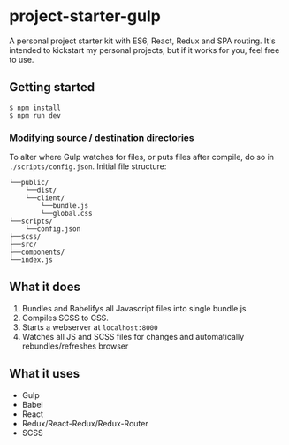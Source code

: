 # project-starter-gulp

A personal project starter kit with ES6, React, Redux and SPA routing. It's intended to kickstart my personal projects, but if it works for you, feel free to use.

## Getting started

```
$ npm install
$ npm run dev
```

### Modifying source / destination directories
To alter where Gulp watches for files, or puts files after compile, do so in `./scripts/config.json`. Initial file structure:
```
└──public/
    └──dist/
    └──client/
        └──bundle.js
        └──global.css
└──scripts/
    └──config.json
├──scss/
├──src/
├──components/
└──index.js
```

## What it does
1. Bundles and Babelifys all Javascript files into single bundle.js 
2. Compiles SCSS to CSS.
3. Starts a webserver at `localhost:8000`
4. Watches all JS and SCSS files for changes and automatically rebundles/refreshes browser

## What it uses
* Gulp
* Babel
* React
* Redux/React-Redux/Redux-Router
* SCSS
